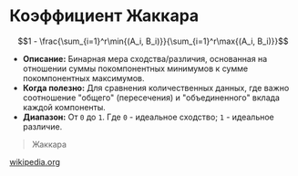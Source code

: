 # Коэффициент Жаккара

$$1 - \frac{\sum_{i=1}^r\min{(A_i, B_i)}}{\sum_{i=1}^r\max{(A_i, B_i)}}$$

* **Описание:** Бинарная мера сходства/различия, основанная на отношении суммы покомпонентных минимумов к сумме покомпонентных максимумов.
* **Когда полезно:** Для сравнения количественных данных, где важно соотношение "общего" (пересечения) и "объединенного" вклада каждой компоненты.
* **Диапазон:** От `0` до `1`. Где `0` - идеальное сходство; `1` - идеальное различие.

> Жаккара

[wikipedia.org](https://en.wikipedia.org/wiki/Jaccard_index)
